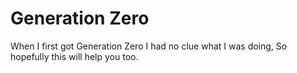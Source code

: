 # Generation Zero
When I first got Generation Zero I had no clue what I was doing, So hopefully this will help you too.
